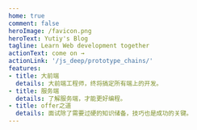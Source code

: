 ```yaml
---
home: true
comment: false
heroImage: /favicon.png
heroText: Yutiy's Blog
tagline: Learn Web development together
actionText: come on →
actionLink: '/js_deep/prototype_chains/'
features:
- title: 大前端
  details: 大前端工程师，终将搞定所有端上的开发。
- title: 服务端
  details: 了解服务端，才能更好编程。
- title: offer之道
  details: 面试除了需要过硬的知识储备，技巧也是成功的关键。
---
```

